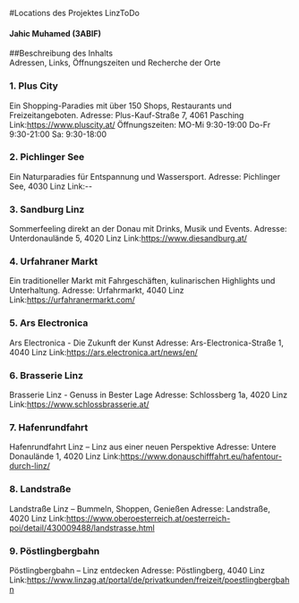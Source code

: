 #Locations des Projektes LinzToDo
#### Jahic Muhamed (3ABIF)

##Beschreibung des Inhalts <br>
Adressen, Links, Öffnungszeiten und Recherche der Orte

### 1. Plus City
Ein Shopping-Paradies mit über 150 Shops, Restaurants und Freizeitangeboten.
Adresse: Plus-Kauf-Straße 7, 4061 Pasching
Link:https://www.pluscity.at/
Öffnungszeiten: MO-Mi 9:30-19:00
                Do-Fr 9:30-21:00
                Sa:   9:30-18:00

### 2. Pichlinger See
Ein Naturparadies für Entspannung und Wassersport.
Adresse: Pichlinger See, 4030 Linz
Link:--

### 3. Sandburg Linz
Sommerfeeling direkt an der Donau mit Drinks, Musik und Events.
Adresse: Unterdonaulände 5, 4020 Linz
Link:https://www.diesandburg.at/

### 4. Urfahraner Markt
Ein traditioneller Markt mit Fahrgeschäften, kulinarischen Highlights und Unterhaltung.
Adresse: Urfahrmarkt, 4040 Linz
Link:https://urfahranermarkt.com/

### 5. Ars Electronica
Ars Electronica - Die Zukunft der Kunst
Adresse: Ars-Electronica-Straße 1, 4040 Linz
Link:https://ars.electronica.art/news/en/

### 6. Brasserie Linz
Brasserie Linz - Genuss in Bester Lage
Adresse: Schlossberg 1a, 4020 Linz
Link:https://www.schlossbrasserie.at/

### 7. Hafenrundfahrt
Hafenrundfahrt Linz – Linz aus einer neuen Perspektive
Adresse: Untere Donaulände 1, 4020 Linz
Link:https://www.donauschifffahrt.eu/hafentour-durch-linz/

### 8. Landstraße 
Landstraße Linz – Bummeln, Shoppen, Genießen
Adresse: Landstraße, 4020 Linz
Link:https://www.oberoesterreich.at/oesterreich-poi/detail/430009488/landstrasse.html

### 9. Pöstlingbergbahn
Pöstlingbergbahn – Linz entdecken
Adresse: Pöstlingberg, 4040 Linz
Link:https://www.linzag.at/portal/de/privatkunden/freizeit/poestlingbergbahn